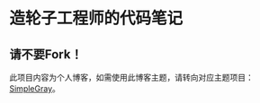 造轮子工程师的代码笔记
======================

## 请不要Fork！ ##

此项目内容为个人博客，如需使用此博客主题，请转向对应主题项目：[SimpleGray](https://github.com/mytharcher/SimpleGray)。
